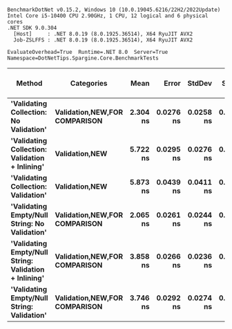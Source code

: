 ```

BenchmarkDotNet v0.15.2, Windows 10 (10.0.19045.6216/22H2/2022Update)
Intel Core i5-10400 CPU 2.90GHz, 1 CPU, 12 logical and 6 physical cores
.NET SDK 9.0.304
  [Host]     : .NET 8.0.19 (8.0.1925.36514), X64 RyuJIT AVX2
  Job-ZSLFFS : .NET 8.0.19 (8.0.1925.36514), X64 RyuJIT AVX2

EvaluateOverhead=True  Runtime=.NET 8.0  Server=True  
Namespace=DotNetTips.Spargine.Core.BenchmarkTests  

```
| Method                                                | Categories                            | Mean     | Error     | StdDev    | StdErr    | Min      | Q1       | Median   | Q3       | Max      | Op/s          | CI99.9% Margin | Iterations | Kurtosis | MValue | Skewness | Rank | LogicalGroup | Baseline | Exceptions | Completed Work Items | Lock Contentions | Code Size | Allocated |
|------------------------------------------------------ |-------------------------------------- |---------:|----------:|----------:|----------:|---------:|---------:|---------:|---------:|---------:|--------------:|---------------:|-----------:|---------:|-------:|---------:|-----:|------------- |--------- |-----------:|---------------------:|-----------------:|----------:|----------:|
| **&#39;Validating Collection: No Validation&#39;**                | **Validation,**NEW**,**FOR COMPARISON**** | **2.304 ns** | **0.0276 ns** | **0.0258 ns** | **0.0067 ns** | **2.262 ns** | **2.282 ns** | **2.310 ns** | **2.323 ns** | **2.341 ns** | **433,991,670.4** |       **7.497 ns** |      **15.00** |    **1.566** |  **2.000** |  **-0.1561** |    **2** | *****            | **No**       |          **-** |                    **-** |                **-** |      **47 B** |         **-** |
| **&#39;Validating Collection: Validation + Inlining&#39;**        | **Validation,**NEW****                    | **5.722 ns** | **0.0295 ns** | **0.0276 ns** | **0.0071 ns** | **5.685 ns** | **5.698 ns** | **5.711 ns** | **5.740 ns** | **5.775 ns** | **174,763,369.1** |       **7.496 ns** |      **15.00** |    **1.783** |  **2.000** |   **0.4230** |    **4** | *****            | **No**       |          **-** |                    **-** |                **-** |     **283 B** |         **-** |
| **&#39;Validating Collection: Validation&#39;**                   | **Validation,**NEW****                    | **5.873 ns** | **0.0439 ns** | **0.0411 ns** | **0.0106 ns** | **5.802 ns** | **5.833 ns** | **5.880 ns** | **5.901 ns** | **5.934 ns** | **170,257,606.1** |       **7.495 ns** |      **15.00** |    **1.674** |  **2.000** |  **-0.2128** |    **4** | *****            | **No**       |          **-** |                    **-** |                **-** |     **283 B** |         **-** |
| **&#39;Validating Empty/Null String: No Validation&#39;**         | **Validation,**NEW**,**FOR COMPARISON**** | **2.065 ns** | **0.0261 ns** | **0.0244 ns** | **0.0063 ns** | **2.020 ns** | **2.044 ns** | **2.075 ns** | **2.084 ns** | **2.101 ns** | **484,204,027.1** |       **7.497 ns** |      **15.00** |    **1.581** |  **2.000** |  **-0.2933** |    **1** | *****            | **No**       |          **-** |                    **-** |                **-** |      **50 B** |         **-** |
| **&#39;Validating Empty/Null String: Validation + Inlining&#39;** | **Validation,**NEW**,**FOR COMPARISON**** | **3.858 ns** | **0.0266 ns** | **0.0236 ns** | **0.0063 ns** | **3.812 ns** | **3.849 ns** | **3.858 ns** | **3.868 ns** | **3.899 ns** | **259,204,012.5** |       **6.997 ns** |      **14.00** |    **2.539** |  **2.000** |  **-0.2121** |    **3** | *****            | **No**       |          **-** |                    **-** |                **-** |     **213 B** |         **-** |
| **&#39;Validating Empty/Null String: Validation&#39;**            | **Validation,**NEW**,**FOR COMPARISON**** | **3.746 ns** | **0.0292 ns** | **0.0274 ns** | **0.0071 ns** | **3.700 ns** | **3.732 ns** | **3.737 ns** | **3.763 ns** | **3.802 ns** | **266,965,876.5** |       **7.496 ns** |      **15.00** |    **2.224** |  **2.000** |   **0.4298** |    **3** | *****            | **No**       |          **-** |                    **-** |                **-** |     **213 B** |         **-** |
